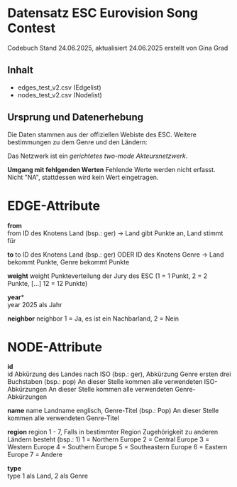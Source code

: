 # Datensatz ESC Eurovision Song Contest #
Codebuch Stand 24.06.2025, aktualisiert 24.06.2025
erstellt von Gina Grad

## Inhalt
- edges_test_v2.csv (Edgelist)
- nodes_test_v2.csv (Nodelist)

## Ursprung und Datenerhebung
Die Daten stammen aus der offiziellen Webiste des ESC. Weitere bestimmungen zu dem Genre und den Ländern: 

Das Netzwerk ist ein *gerichtetes two-mode Akteursnetzwerk*.

**Umgang mit fehlgenden Werten**
Fehlende Werte werden nicht erfasst. Nicht "NA", stattdessen wird kein Wert eingetragen.

# EDGE-Attribute

**from**  
from	    ID des Knotens Land (bsp.: ger) -> Land gibt Punkte an, Land stimmt für

**to**
to 	       ID des Knotens Land (bsp.: ger) ODER ID des Knotens Genre -> Land bekommt Punkte, Genre bekommt Punkte

**weight**
weight	  Punkteverteilung der Jury des ESC (1 = 1 Punkt, 2 = 2 Punkte, [...] 12 = 12 Punkte)

**year***    
year  	2025 als Jahr

**neighbor**
neighbor  1 = Ja, es ist ein Nachbarland, 2 = Nein



# NODE-Attribute 
  
**id**  
id	    Abkürzung des Landes nach ISO (bsp.: ger), Abkürzung Genre ersten drei Buchstaben (bsp.: pop)
An dieser Stelle kommen alle verwendeten ISO-Abkürzungen
An dieser Stelle kommen alle verwendeten Genre-Abkürzungen

**name**
name	  Landname englisch, Genre-Titel (bsp.: Pop)
An dieser Stelle kommen alle verwendeten Genre-Titel

**region**
region	 1 - 7, Falls in bestimmter Region Zugehörigkeit zu anderen Ländern besteht (bsp.: 1)
1 = Northern Europe
2 = Central Europe
3 = Western Europe
4 = Southern Europe
5 = Southeastern Europe
6 = Eastern Europe
7 = Andere

**type**    
type  	1 als Land, 2 als Genre


##
